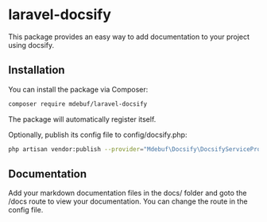 # laravel-docsify

This package provides an easy way to add documentation to your project using docsify.

## Installation

You can install the package via Composer:

```bash
composer require mdebuf/laravel-docsify
```

The package will automatically register itself.

Optionally, publish its config file to config/docsify.php:

```bash
php artisan vendor:publish --provider="Mdebuf\Docsify\DocsifyServiceProvider"
```

## Documentation

Add your markdown documentation files in the docs/ folder and goto the /docs route to view your documentation.  You can change the route in the config file.